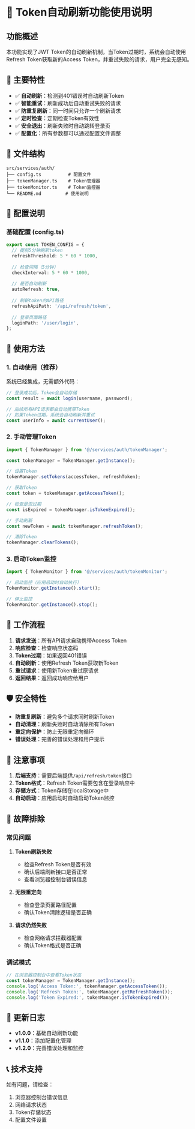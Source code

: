 # 🔐 Token自动刷新功能使用说明

## 功能概述

本功能实现了JWT Token的自动刷新机制，当Token过期时，系统会自动使用Refresh Token获取新的Access Token，并重试失败的请求，用户完全无感知。

## 🚀 主要特性

- ✅ **自动刷新**：检测到401错误时自动刷新Token
- ✅ **智能重试**：刷新成功后自动重试失败的请求
- ✅ **防重复刷新**：同一时间只允许一个刷新请求
- ✅ **定时检查**：定期检查Token有效性
- ✅ **安全退出**：刷新失败时自动跳转登录页
- ✅ **配置化**：所有参数都可以通过配置文件调整

## 📁 文件结构

```
src/services/auth/
├── config.ts          # 配置文件
├── tokenManager.ts    # Token管理器
├── tokenMonitor.ts    # Token监控器
└── README.md         # 使用说明
```

## 🔧 配置说明

### 基础配置 (config.ts)

```typescript
export const TOKEN_CONFIG = {
  // 提前5分钟刷新token
  refreshThreshold: 5 * 60 * 1000,
  
  // 检查间隔（5分钟）
  checkInterval: 5 * 60 * 1000,
  
  // 是否自动刷新
  autoRefresh: true,
  
  // 刷新token的API路径
  refreshApiPath: '/api/refresh/token',
  
  // 登录页面路径
  loginPath: '/user/login',
};
```

## 📖 使用方法

### 1. 自动使用（推荐）

系统已经集成，无需额外代码：

```typescript
// 登录成功后，Token会自动存储
const result = await login(username, password);

// 后续所有API请求都会自动携带Token
// 如果Token过期，系统会自动刷新并重试
const userInfo = await currentUser();
```

### 2. 手动管理Token

```typescript
import { TokenManager } from '@/services/auth/tokenManager';

const tokenManager = TokenManager.getInstance();

// 设置Token
tokenManager.setTokens(accessToken, refreshToken);

// 获取Token
const token = tokenManager.getAccessToken();

// 检查是否过期
const isExpired = tokenManager.isTokenExpired();

// 手动刷新
const newToken = await tokenManager.refreshToken();

// 清除Token
tokenManager.clearTokens();
```

### 3. 启动Token监控

```typescript
import { TokenMonitor } from '@/services/auth/tokenMonitor';

// 启动监控（应用启动时自动执行）
TokenMonitor.getInstance().start();

// 停止监控
TokenMonitor.getInstance().stop();
```

## 🔄 工作流程

1. **请求发送**：所有API请求自动携带Access Token
2. **响应检查**：检查响应状态码
3. **Token过期**：如果返回401错误
4. **自动刷新**：使用Refresh Token获取新Token
5. **重试请求**：使用新Token重试原请求
6. **返回结果**：返回成功响应给用户

## 🛡️ 安全特性

- **防重复刷新**：避免多个请求同时刷新Token
- **自动清理**：刷新失败时自动清除所有Token
- **重定向保护**：防止无限重定向循环
- **错误处理**：完善的错误处理和用户提示

## 📝 注意事项

1. **后端支持**：需要后端提供`/api/refresh/token`接口
2. **Token格式**：Refresh Token需要包含在登录响应中
3. **存储方式**：Token存储在localStorage中
4. **自动启动**：应用启动时自动启动Token监控

## 🐛 故障排除

### 常见问题

1. **Token刷新失败**
   - 检查Refresh Token是否有效
   - 确认后端刷新接口是否正常
   - 查看浏览器控制台错误信息

2. **无限重定向**
   - 检查登录页面路径配置
   - 确认Token清除逻辑是否正确

3. **请求仍然失败**
   - 检查网络请求拦截器配置
   - 确认Token格式是否正确

### 调试模式

```typescript
// 在浏览器控制台中查看Token状态
const tokenManager = TokenManager.getInstance();
console.log('Access Token:', tokenManager.getAccessToken());
console.log('Refresh Token:', tokenManager.getRefreshToken());
console.log('Token Expired:', tokenManager.isTokenExpired());
```

## 🔄 更新日志

- **v1.0.0**：基础自动刷新功能
- **v1.1.0**：添加配置化管理
- **v1.2.0**：完善错误处理和监控

## 📞 技术支持

如有问题，请检查：
1. 浏览器控制台错误信息
2. 网络请求状态
3. Token存储状态
4. 配置文件设置
